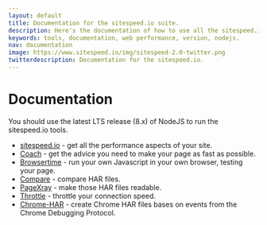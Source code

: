 ```yaml
---
layout: default
title: Documentation for the sitespeed.io suite.
description: Here's the documentation of how to use all the sitespeed.io tools. Use latest LTS release 8.x of NodeJs or Docker containers.
keywords: tools, documentation, web performance, version, nodejs.
nav: documentation
image: https://www.sitespeed.io/img/sitespeed-2.0-twitter.png
twitterdescription: Documentation for the sitespeed.io.
---
```

# Documentation

You should use the latest LTS release (8.x) of NodeJS to run the sitespeed.io tools.

 * [sitespeed.io]({{site.baseurl}}/documentation/sitespeed.io/) - get all the performance aspects of your site.
 * [Coach]({{site.baseurl}}/documentation/coach/) - get the advice you need to make your page as fast as possible.
 * [Browsertime]({{site.baseurl}}/documentation/browsertime/) - run your own Javascript in your own browser, testing your page.
 * [Compare]({{site.baseurl}}/documentation/compare/) - compare HAR files.
 * [PageXray]({{site.baseurl}}/documentation/pagexray/) - make those HAR files readable.
 * [Throttle]({{site.baseurl}}/documentation/throttle/) - throttle your connection speed.
 * [Chrome-HAR]({{site.baseurl}}/documentation/chrome-har/) - create Chrome HAR files bases on events from the Chrome Debugging Protocol.
